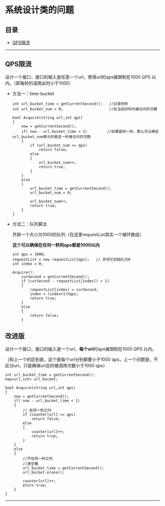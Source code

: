 # 系统设计类的问题

## 目录

* [QPS限流](#QPS限流)

---

## QPS限流

设计一个接口，接口的输入是任意一个url，使得url的qps被限制在1000 QPS 以内。（即每秒的调用此时小于1000）


* 方法一：time-bucket
    ```
    int url_bucket_time = getCurrentSecond();   //记录的秒
    int url_bucket_num = 0;                     //在当前的秒内被访问的次数

    bool Acquire(string url,int qps)
    {
        now = getCurrentSecond();
        if( now - url_bucket_time < 1)         //如果是同一秒，那么可以确定url_bucket_num表示的是这一秒被访问的次数
        {
            if (url_bucket_num >= qps) 
                return false;
            else 
            {
                url_bucket_num++;
                return true;
            }
        }
        else
        {
            url_bucket_time = getCurrentSecond();
            url_bucket_num = 0;

            url_bucket_num++;
            return true;
        }
    }
    ```

* 方法二：队列算法

    开辟一个大小为1000的队列（在这里requestList其实一个循环数组）
    
    **这个可以确保在任何一秒的qps都是1000以内**
    ```
    int qps = 1000;
    requestList = new requestList[qps];   // 并将它初始化为0
    int index = 0;

    Acquire():
        curSecond = getCurrentSecond();
        if (curSecond - requestList[index]) > 1) 
        {
            requestList[index] = curSecond;
            index = (index+1)%qps;
            return true;
        }
        else 
        {
            return false;
        }
    ```

## 改进版

设计一个接口，接口的输入是一个url，**每个url**的qps被限制在1000 QPS 以内。

（和上一个的区别是，这个是每个url分别都要小于1000 qps，上一个问题是，不区分url，只是确保url总的被调用次数小于1000 qps）

```
int url_bucket_time = getCurrentSecond();
map<url,int> url_bucket;

bool Acquire(string url,int qps)
{
    now = getCurrentSecond();
    if( now - url_bucket_time < 1)
    {
        // 在同一秒之内
        if (counter[url] >= qps) 
            return false;
        else 
        {
            counter[url]++;
            return true;
        }
    }
    else
    {
        //不在同一秒之内
        //清空桶
        url_bucket_time = getCurrentSecond();
        url_bucket.erase();

        counter[url]++;
        eturn true;
    }
}
```


---